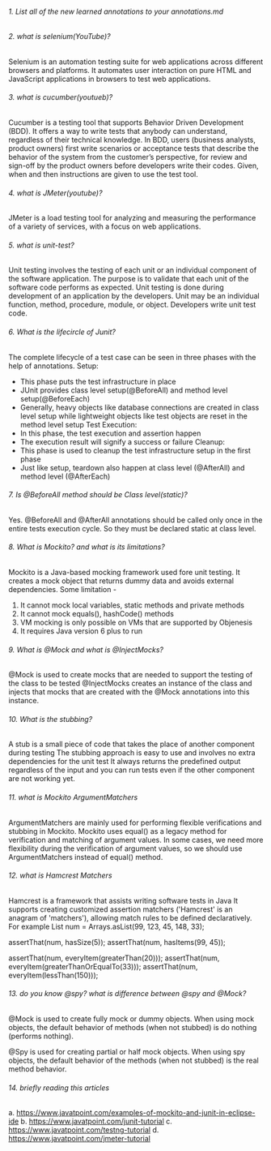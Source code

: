 ###### 1. List all of the new learned annotations to your annotations.md

###### 2. what is selenium(YouTube)?
Selenium is an automation testing suite for web applications across different browsers and platforms. It automates user interaction on pure HTML and JavaScript applications in browsers to test web applications. 
###### 3. what is cucumber(youtueb)?
Cucumber is a testing tool that supports Behavior Driven Development (BDD). It offers a way to write tests that anybody can understand, regardless of their technical knowledge. In BDD, users (business analysts, product owners) first write scenarios or acceptance tests that describe the behavior of the system from the customer’s perspective, for review and sign-off by the product owners before developers write their codes. Given, when and then instructions are given to use the test tool. 
###### 4. what is JMeter(youtube)?
JMeter is a load testing tool for analyzing and measuring the performance of a variety of services, with a focus on web applications. 
###### 5. what is unit-test?
Unit testing involves the testing of each unit or an individual component of the software application. The purpose is to validate that each unit of the software code performs as expected. Unit testing is done during development of an application by the developers. Unit may be an individual function, method, procedure, module, or object. Developers write unit test code. 
###### 6. What is the lifecircle of Junit?
The complete lifecycle of a test case can be seen in three phases with the help of annotations. 
Setup: 
- This phase puts the test infrastructure in place
- JUnit provides class level setup(@BeforeAll) and method level setup(@BeforeEach)
- Generally, heavy objects like database connections are created in class level setup while lightweight objects like test objects are reset in the method level setup
Test Execution: 
- In this phase, the test execution and assertion happen
- The execution result will signify a success or failure
Cleanup: 
- This phase is used to cleanup the test infrastructure setup in the first phase
- Just like setup, teardown also happen at class level (@AfterAll) and method level (@AfterEach)

###### 7. Is @BeforeAll method should be Class level(static)?
Yes. @BeforeAll and @AfterAll annotations should be called only once in the entire tests execution cycle. So they must be declared static at class level. 
###### 8. What is Mockito? and what is its limitations?
Mockito is a Java-based mocking framework used fore unit testing. It creates a mock object that returns dummy data and avoids external dependencies. 
Some limitation - 
1. It cannot mock local variables, static methods and private methods
2. It cannot mock equals(), hashCode() methods
3. VM mocking is only possible on VMs that are supported by Objenesis
4. It requires Java version 6 plus to run

###### 9. What is @Mock and what is @InjectMocks?
@Mock is used to create mocks that are needed to support the testing of the class to be tested
@InjectMocks creates an instance of the class and injects that mocks that are created with the @Mock annotations into this instance. 
###### 10. What is the stubbing?
A stub is a small piece of code that takes the place of another component during testing
The stubbing approach is easy to use and involves no extra dependencies for the unit test
It always returns the predefined output regardless of the input and you can run tests even if the other component are not working yet. 

###### 11. what is Mockito ArgumentMatchers
ArgumentMatchers are mainly used for performing flexible verifications and stubbing in Mockito. Mockito uses equal() as a legacy method for verification and matching of argument values. In some cases, we need more flexibility during the verification of argument values, so we should use ArgumentMatchers instead of equal() method. 
###### 12. what is Hamcrest Matchers
Hamcrest is a framework that assists writing software tests in Java
It supports creating customized assertion matchers ('Hamcrest' is an anagram of 'matchers'), allowing match rules to be defined declaratively. 
For example
List<Integer> num = Arrays.asList(99, 123, 45, 148, 33);

assertThat(num, hasSize(5));
assertThat(num, hasItems(99, 45));

assertThat(num, everyItem(greaterThan(20)));
assertThat(num, everyItem(greaterThanOrEqualTo(33)));
assertThat(num, everyItem(lessThan(150)));
###### 13. do you know @spy? what is difference between @spy and @Mock?
@Mock is used to create fully mock or dummy objects. When using mock objects, the default behavior of methods (when not stubbed) is do nothing (performs nothing).

@Spy is used for creating partial or half mock objects. When using spy objects, the default behavior of the methods (when not stubbed) is the real method behavior.
###### 14. briefly reading this articles
a. https://www.javatpoint.com/examples-of-mockito-and-junit-in-eclipse-ide
b. https://www.javatpoint.com/junit-tutorial
c. https://www.javatpoint.com/testng-tutorial
d. https://www.javatpoint.com/jmeter-tutorial
